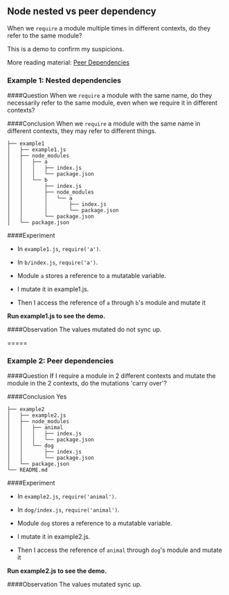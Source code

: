Node nested vs peer dependency 
------------------------------

When we `require` a module multiple times in different contexts,
do they refer to the same module?

This is a demo to confirm my suspicions.

More reading material: [Peer Dependencies](http://blog.nodejs.org/2013/02/07/peer-dependencies/)

### Example 1: Nested dependencies

####Question
When we `require` a module with the same name,
do they necessarily refer to the same module, even
when we require it in different contexts?

####Conclusion
When we `require` a module with the same name
in different contexts, they may refer to different things.


```
├── example1
│   ├── example1.js
│   ├── node_modules
│   │   ├── a
│   │   │   ├── index.js
│   │   │   └── package.json
│   │   └── b
│   │       ├── index.js
│   │       ├── node_modules
│   │       │   └── a
│   │       │       ├── index.js
│   │       │       └── package.json
│   │       └── package.json
│   └── package.json
```

####Experiment
* In `example1.js`, `require('a')`. 
* In `b/index.js`, `require('a')`.
* Module `a` stores a reference to a mutatable variable.

* I mutate it in example1.js. 
* Then I access the reference of `a` through `b`'s module and mutate it

**Run example1.js to see the demo.**

####Observation
The values mutated do not sync up.

=====

### Example 2: Peer dependencies

####Question
If I require a module in 2 different contexts and mutate the module
in the 2 contexts, do the mutations 'carry over'?

####Conclusion
Yes

```
├── example2
│   ├── example2.js
│   ├── node_modules
│   │   ├── animal
│   │   │   ├── index.js
│   │   │   └── package.json
│   │   └── dog
│   │       ├── index.js
│   │       └── package.json
│   └── package.json
└── README.md
```

####Experiment
* In `example2.js`, `require('animal')`. 
* In `dog/index.js`, `require('animal')`.
* Module `dog` stores a reference to a mutatable variable.

* I mutate it in example2.js. 
* Then I access the reference of `animal` through `dog`'s module and mutate it

**Run example2.js to see the demo.**

####Observation
The values mutated sync up.


